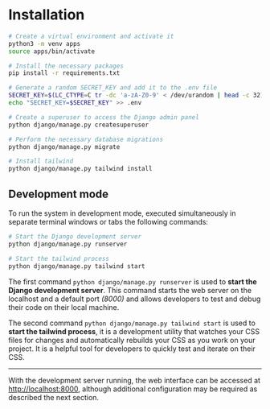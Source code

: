 # Installation

```bash
# Create a virtual environment and activate it
python3 -m venv apps
source apps/bin/activate

# Install the necessary packages
pip install -r requirements.txt

# Generate a random SECRET_KEY and add it to the .env file
SECRET_KEY=$(LC_CTYPE=C tr -dc 'a-zA-Z0-9' < /dev/urandom | head -c 32)
echo "SECRET_KEY=$SECRET_KEY" >> .env

# Create a superuser to access the Django admin panel
python django/manage.py createsuperuser

# Perform the necessary database migrations
python django/manage.py migrate

# Install tailwind
python django/manage.py tailwind install

```

## Development mode

To run the system in development mode, executed simultaneously in separate terminal windows or tabs the following commands:

```bash
# Start the Django development server
python django/manage.py runserver

# Start the tailwind process 
python django/manage.py tailwind start
```

The first command `python django/manage.py runserver` is used to **start the Django development server**. This command starts the web server on the localhost and a default port *(8000)* and allows developers to test and debug their code on their local machine.

The second command `python django/manage.py tailwind start` is used to **start the tailwind process**, it is a development utility that watches your CSS files for changes and automatically rebuilds your CSS as you work on your project. It is a helpful tool for developers to quickly test and iterate on their CSS.

---

With the development server running, the web interface can be accessed at [http://localhost:8000](http://localhost:8000), although additional configuration may be required as described the next section.
